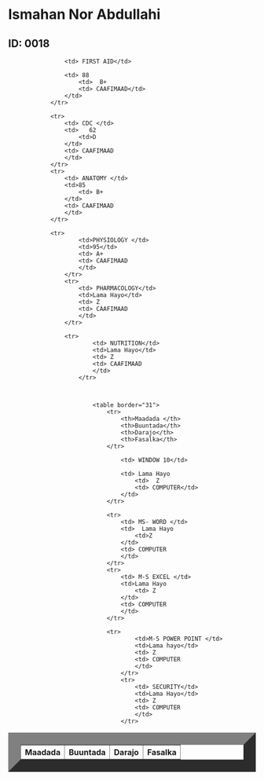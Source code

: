 
<html>
    <title> Natiijo</title>
    <head>
        <link rel="stylesheet" href="table.css"/>
        <body>  
            <h1> Ismahan Nor Abdullahi</h1>
            <h2> ID: 0018</h2>
            <table border="25">
                <tr>
                    <th>Maadada </th>
                    <th>Buuntada</th>
                    <th>Darajo</th>
                    <th>Fasalka</th>
                </tr>
                
                    <td> FIRST AID</td>
                   
                    <td> 88
                        <td>  B+
                        <td> CAAFIMAAD</td>
                    </td>
                </tr>
            
                <tr>
                    <td> CDC </td>
                    <td>   62
                        <td>D  
                    </td>
                    <td> CAAFIMAAD
                    </td>
                </tr>
                <tr>               
                    <td> ANATOMY </td>
                    <td>85
                        <td> B+
                    </td>
                    <td> CAAFIMAAD
                    </td>
                </tr>
               
                <tr>
                        <td>PHYSIOLOGY </td>
                        <td>95</td>
                        <td> A+
                        <td> CAAFIMAAD
                        </td>
                    </tr>
                    <tr>
                        <td> PHARMACOLOGY</td>
                        <td>Lama Hayo</td>
                        <td> Z
                        <td> CAAFIMAAD
                        </td>
                    </tr>
                    
                    <tr>
                            <td> NUTRITION</td>
                            <td>Lama Hayo</td>
                            <td> Z
                            <td> CAAFIMAAD
                            </td>
                        </tr>


                            
                            <table border="31">
                                <tr>
                                    <th>Maadada </th>
                                    <th>Buuntada</th>
                                    <th>Darajo</th>
                                    <th>Fasalka</th>
                                </tr>
                                
                                    <td> WINDOW 10</td>
                                   
                                    <td> Lama Hayo
                                        <td>  Z
                                        <td> COMPUTER</td>
                                    </td>
                                </tr>
                            
                                <tr>
                                    <td> MS- WORD </td>
                                    <td>  Lama Hayo
                                        <td>Z
                                    </td>
                                    <td> COMPUTER
                                    </td>
                                </tr>
                                <tr>     
                                    <td> M-S EXCEL </td>
                                    <td>Lama Hayo  
                                        <td> Z
                                    </td>
                                    <td> COMPUTER
                                    </td>
                                </tr>
                               
                                <tr>
                                        <td>M-S POWER POINT </td>
                                        <td>Lama hayo</td>
                                        <td> Z
                                        <td> COMPUTER
                                        </td>
                                    </tr>
                                    <tr>
                                        <td> SECURITY</td>
                                        <td>Lama Hayo</td>
                                        <td> Z
                                        <td> COMPUTER
                                        </td>
                                    </tr>
                
                
                
                
                
                
                                        
